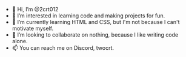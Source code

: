 - 👋 Hi, I’m @2crt012
- 👀 I’m interested in learning code and making projects for fun.
- 🌱 I’m currently learning HTML and CSS, but I'm not because I can't motivate myself.
- 💞️ I’m looking to collaborate on nothing, because I like writing code alone.
- 📫 You can reach me on Discord, twocrt.

<!---
2crt012/2crt012 is a ✨ special ✨ repository because its `README.md` (this file) appears on your GitHub profile.
You can click the Preview link to take a look at your changes.
--->
